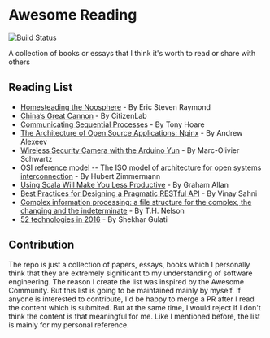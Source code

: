 # Awesome Reading 

[![Build Status](https://travis-ci.org/soleo/awesome-reading.svg)](https://travis-ci.org/soleo/awesome-reading)

A collection of books or essays that I think it's worth to read or share with others

## Reading List

* [Homesteading the Noosphere](http://catb.org/~esr/writings/homesteading/homesteading/index.html) -  By Eric Steven Raymond 
* [China’s Great Cannon](https://citizenlab.org/2015/04/chinas-great-cannon/) - By CitizenLab
* [Communicating Sequential Processes](http://usingcsp.com/cspbook.pdf) - By Tony Hoare
* [The Architecture of Open Source Applications: Nginx](http://www.aosabook.org/en/nginx.html) - By Andrew Alexeev
* [Wireless Security Camera with the Arduino Yun](https://cdn-learn.adafruit.com/downloads/pdf/wireless-security-camera-arduino-yun.pdf) - By Marc-Olivier Schwartz
* [OSI reference model -- The ISO model of architecture for open systems interconnection](http://www.cs.cmu.edu/~srini/15-744/papers/Zim80.pdf) - By Hubert Zimmermann
* [Using Scala Will Make You Less Productive](http://grundlefleck.github.io/2013/06/23/using-scala-will-make-you-less-productive.html) - By Graham Allan
* [Best Practices for Designing a Pragmatic RESTful API](http://www.vinaysahni.com/best-practices-for-a-pragmatic-restful-api) - By Vinay Sahni
* [Complex information processing: a file structure for the complex, the changing and the indeterminate](http://rogerclarke.com/II/Nelson-1965.pdf) - By T.H. Nelson
* [52 technologies in 2016](https://github.com/shekhargulati/52-technologies-in-2016) - By Shekhar Gulati

## Contribution

The repo is just a collection of papers, essays, books which I personally think that they are extremely significant to my understanding of software engineering. The reason I create the list was inspired by the Awesome Community. But this list is going to be maintained mainly by myself. If anyone is interested to contribute, I'd be happy to merge a PR after I read the content which is submited. But at the same time, I would reject if I don't think the content is that meaningful for me. Like I mentioned before, the list is mainly for my personal reference. 
